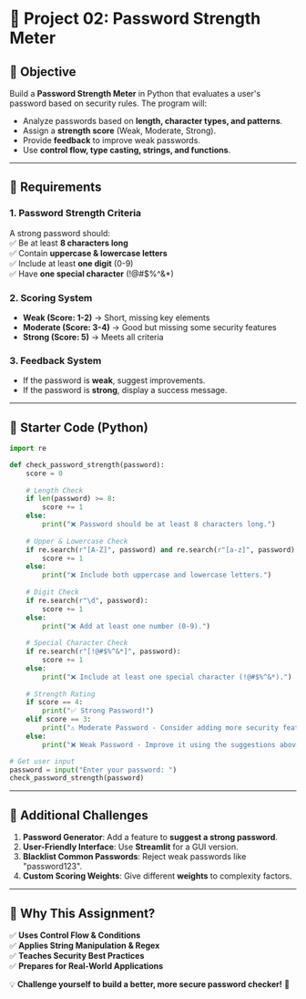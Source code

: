 # 🔐 Project 02: Password Strength Meter

## **📌 Objective**  
Build a **Password Strength Meter** in Python that evaluates a user's password based on security rules. The program will:  
- Analyze passwords based on **length, character types, and patterns**.  
- Assign a **strength score** (Weak, Moderate, Strong).  
- Provide **feedback** to improve weak passwords.  
- Use **control flow, type casting, strings, and functions**.  

---

## **🔹 Requirements**  

### **1. Password Strength Criteria**
A strong password should:  
✅ Be at least **8 characters long**  
✅ Contain **uppercase & lowercase letters**  
✅ Include at least **one digit** (0-9)  
✅ Have **one special character** (!@#$%^&*)  

### **2. Scoring System**
- **Weak (Score: 1-2)** → Short, missing key elements  
- **Moderate (Score: 3-4)** → Good but missing some security features  
- **Strong (Score: 5)** → Meets all criteria  

### **3. Feedback System**
- If the password is **weak**, suggest improvements.  
- If the password is **strong**, display a success message.  

---

## **🔹 Starter Code (Python)**  

```python
import re

def check_password_strength(password):
    score = 0
    
    # Length Check
    if len(password) >= 8:
        score += 1
    else:
        print("❌ Password should be at least 8 characters long.")
    
    # Upper & Lowercase Check
    if re.search(r"[A-Z]", password) and re.search(r"[a-z]", password):
        score += 1
    else:
        print("❌ Include both uppercase and lowercase letters.")
    
    # Digit Check
    if re.search(r"\d", password):
        score += 1
    else:
        print("❌ Add at least one number (0-9).")
    
    # Special Character Check
    if re.search(r"[!@#$%^&*]", password):
        score += 1
    else:
        print("❌ Include at least one special character (!@#$%^&*).")
    
    # Strength Rating
    if score == 4:
        print("✅ Strong Password!")
    elif score == 3:
        print("⚠️ Moderate Password - Consider adding more security features.")
    else:
        print("❌ Weak Password - Improve it using the suggestions above.")

# Get user input
password = input("Enter your password: ")
check_password_strength(password)
```

---

## **🔹 Additional Challenges**  
1. **Password Generator**: Add a feature to **suggest a strong password**.  
2. **User-Friendly Interface**: Use **Streamlit** for a GUI version.  
3. **Blacklist Common Passwords**: Reject weak passwords like "password123".  
4. **Custom Scoring Weights**: Give different **weights** to complexity factors.  

---

## **🔹 Why This Assignment?**
✅ **Uses Control Flow & Conditions**  
✅ **Applies String Manipulation & Regex**  
✅ **Teaches Security Best Practices**  
✅ **Prepares for Real-World Applications**  

💡 **Challenge yourself to build a better, more secure password checker!** 🚀 

